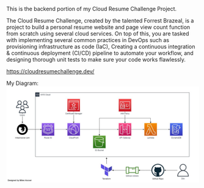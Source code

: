 This is the backend portion of my Cloud Resume Challenge Project. 

The Cloud Resume Challenge, created by the talented Forrest Brazeal, is a project to build a personal resume website and page view count function from scratch using several cloud services. On top of this, you are tasked with implementing several common practices in DevOps such as provisioning infrastructure as code (IaC), Creating a continuous integration & continuous deployment (CI/CD) pipeline to automate your workflow, and designing thorough unit tests to make sure your code works flawlessly.

https://cloudresumechallenge.dev/



My Diagram:
![Diagram](/crc-diagram.jpg)